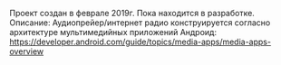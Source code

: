 Проект создан в феврале 2019г. Пока находится в разработке.
Описание: Аудиопрейер/интернет радио конструируется согласно архитектуре мультимедийных приложений Андроид:
https://developer.android.com/guide/topics/media-apps/media-apps-overview
